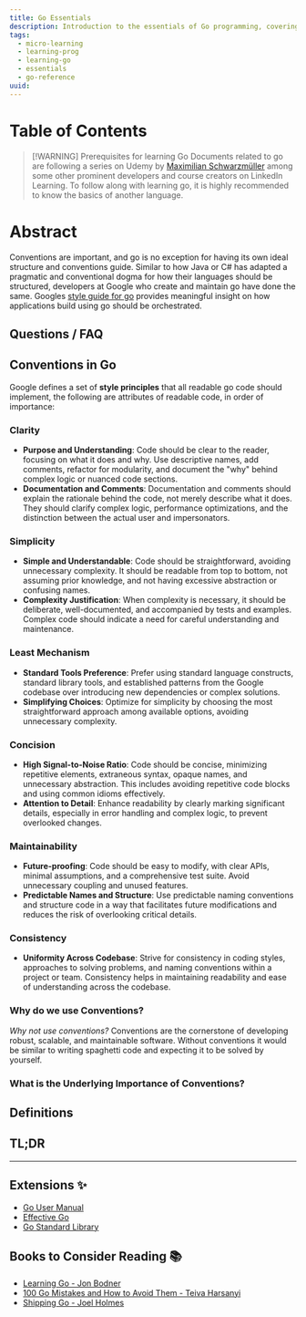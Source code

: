 ```yaml
---
title: Go Essentials
description: Introduction to the essentials of Go programming, covering topics such as functions, conditional logic, methods, operators and more.
tags:
  - micro-learning
  - learning-prog
  - learning-go
  - essentials
  - go-reference
uuid:
---
```

# Table of Contents


> [!WARNING] Prerequisites for learning Go
> Documents related to go are following a series on Udemy by [Maximilian Schwarzmüller](https://www.udemy.com/user/maximilian-schwarzmuller/) among some other prominent developers and course creators on LinkedIn Learning. To follow along with learning go, it is highly recommended to know the basics of another language.  

# Abstract

Conventions are important, and go is no exception for having its own ideal structure and conventions guide. Similar to how Java or C# has adapted a pragmatic and conventional dogma for how their languages should be structured, developers at Google who create and maintain go have done the same. Googles [style guide for go](https://google.github.io/styleguide/go/) provides meaningful insight on how applications build using go should be orchestrated.
## Questions / FAQ

## Conventions in Go

Google defines a set of **style principles** that all readable go code should implement, the following are attributes of readable code, in order of importance:

### Clarity
- **Purpose and Understanding**: Code should be clear to the reader, focusing on what it does and why. Use descriptive names, add comments, refactor for modularity, and document the "why" behind complex logic or nuanced code sections.
- **Documentation and Comments**: Documentation and comments should explain the rationale behind the code, not merely describe what it does. They should clarify complex logic, performance optimizations, and the distinction between the actual user and impersonators.

### Simplicity
- **Simple and Understandable**: Code should be straightforward, avoiding unnecessary complexity. It should be readable from top to bottom, not assuming prior knowledge, and not having excessive abstraction or confusing names.
- **Complexity Justification**: When complexity is necessary, it should be deliberate, well-documented, and accompanied by tests and examples. Complex code should indicate a need for careful understanding and maintenance.

### Least Mechanism
- **Standard Tools Preference**: Prefer using standard language constructs, standard library tools, and established patterns from the Google codebase over introducing new dependencies or complex solutions.
- **Simplifying Choices**: Optimize for simplicity by choosing the most straightforward approach among available options, avoiding unnecessary complexity.

### Concision
- **High Signal-to-Noise Ratio**: Code should be concise, minimizing repetitive elements, extraneous syntax, opaque names, and unnecessary abstraction. This includes avoiding repetitive code blocks and using common idioms effectively.
- **Attention to Detail**: Enhance readability by clearly marking significant details, especially in error handling and complex logic, to prevent overlooked changes.

### Maintainability 
- **Future-proofing**: Code should be easy to modify, with clear APIs, minimal assumptions, and a comprehensive test suite. Avoid unnecessary coupling and unused features.
- **Predictable Names and Structure**: Use predictable naming conventions and structure code in a way that facilitates future modifications and reduces the risk of overlooking critical details.

### Consistency
- **Uniformity Across Codebase**: Strive for consistency in coding styles, approaches to solving problems, and naming conventions within a project or team. Consistency helps in maintaining readability and ease of understanding across the codebase.

### Why do we use Conventions?

*Why not use conventions?* Conventions are the cornerstone of developing robust, scalable, and maintainable software. Without conventions it would be similar to writing spaghetti code and expecting it to be solved by yourself.

### What is the Underlying Importance of Conventions?

## Definitions

## TL;DR

---
## Extensions ✨
- [Go User Manual](https://tip.golang.org/doc/)
- [Effective Go](https://tip.golang.org/doc/effective_go)
- [Go Standard Library](https://pkg.go.dev/std)

## Books to Consider Reading 📚
- [Learning Go - Jon Bodner](https://learning.oreilly.com/library/view/learning-go/9781492077206/)
- [100 Go Mistakes and How to Avoid Them - Teiva Harsanyi](https://learning.oreilly.com/library/view/100-go-mistakes/9781617299599/)
- [Shipping Go - Joel Holmes](https://learning.oreilly.com/library/view/shipping-go/9781617299506/)
